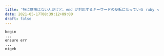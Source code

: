 ```yaml
---
title: '特に意味はないんだけど、end が対応するキーワードの反転になっている ruby っぽい言語'
date: 2021-05-17T08:39:12+09:00
draft: false
---
```


    begin
    ...
    ensure err
    ...
    nigeb
